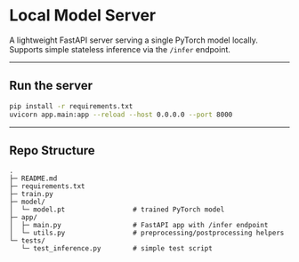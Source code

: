 # Local Model Server

A lightweight FastAPI server serving a single PyTorch model locally.  
Supports simple stateless inference via the `/infer` endpoint.

---

## Run the server

```bash
pip install -r requirements.txt
uvicorn app.main:app --reload --host 0.0.0.0 --port 8000
```

---

## Repo Structure

```
.
├─ README.md
├─ requirements.txt
├─ train.py
├─ model/
│  └─ model.pt                 # trained PyTorch model
├─ app/
│  ├─ main.py                  # FastAPI app with /infer endpoint
│  └─ utils.py                 # preprocessing/postprocessing helpers
└─ tests/
   └─ test_inference.py        # simple test script
```